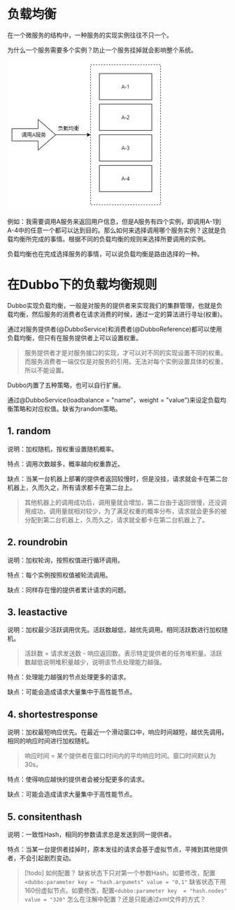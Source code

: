 # 负载均衡

在一个微服务的结构中，一种服务的实现实例往往不只一个。

为什么一个服务需要多个实例？防止一个服务挂掉就会影响整个系统。

![](./img/负载均衡.png)

例如：我需要调用A服务来返回用户信息，但是A服务有四个实例，即调用A-1到A-4中的任意一个都可以达到目的。那么如何来选择调用哪个服务实例？这就是负载均衡所完成的事情。根据不同的负载均衡的规则来选择所要调用的实例。

负载均衡也在完成选择服务的事情，可以说负载均衡是路由选择的一种。


# 在Dubbo下的负载均衡规则

Dubbo实现负载均衡，一般是对服务的提供者来实现我们的集群管理，也就是负载均衡，然后服务的消费者在请求消费的时候，通过一定的算法进行寻址(权重)。

通过对服务提供者(@DubboService)和消费者(@DubboReference)都可以使用负载均衡，但只有在服务提供者上可以设置权重。

> 服务提供者才是对服务接口的实现，才可以对不同的实现设置不同的权重。
> 而服务消费者一端仅仅是对服务的引用。无法对每个实例设置具体的权重，所以不能设置。

Dubbo内置了五种策略，也可以自行扩展。

通过@DubboService(loadbalance = "name"，weight = "value")来设定负载均衡策略和对应权值。缺省为random策略。

## 1. random

说明：加权随机，按权重设置随机概率。

特点：调用次数越多，概率越向权重靠近。

缺点：当某一台机器上部署的提供者返回较慢时，但是没挂，请求就会卡在第二台机器上，久而久之，所有请求都卡在第二台上。

> 其他机器上的调用成功后，调用量就会增加，第二台由于返回很慢，还没调用成功，调用量就相对较少，为了满足权重的概率分布，请求就会更多的被分配到第二台机器上，久而久之，请求就全都卡在第二台机器上了。

## 2. roundrobin

说明：加权轮询，按照权值进行循环调用。

特点：每个实例按照权值被轮流调用。

缺点：同样存在慢的提供者累计请求的问题。

## 3. leastactive

说明：加权最少活跃调用优先。活跃数越低，越优先调用。相同活跃数进行加权随机。

> 活跃数 = 请求发送数 - 响应返回数。表示特定提供者的任务堆积量。活跃数越低说明堆积量越少，说明该节点处理能力越强。

特点：处理能力越强的节点处理更多的请求。

缺点：可能会造成请求大量集中于高性能节点。

## 4. shortestresponse

说明：加权最短响应优先。在最近一个滑动窗口中，响应时间越短，越优先调用。相同的响应时间进行加权随机。

> 响应时间 = 某个提供者在窗口时间内的平均响应时间。窗口时间默认为30s。

特点：使得响应越快的提供者会被分配更多的请求。

缺点：可能会造成请求大量集中于高性能节点。

## 5. consitenthash

说明：一致性Hash，相同的参数请求总是发送到同一提供者。

特点：当某一台提供者挂掉时，原本发往的请求会基于虚拟节点，平摊到其他提供者，不会引起剧烈变动。

> [!todo] 如何配置？
> 缺省状态下只对第一个参数Hash。如要修改，配置`<dubbo:parameter key = "hash.argumets" value = "0,1"`
> 缺省状态下用160份虚拟节点。如要修改，配置`<dubbo:parameter key  = "hash.nodes" value = "320"`
> 怎么在注解中配置？还是只能通过xml文件的方式？
